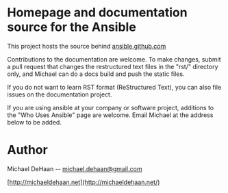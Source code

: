 Homepage and documentation source for the Ansible
=================================================

This project hosts the source behind [ansible.github.com](http://ansible.github.com)

Contributions to the documentation are welcome.  To make changes, submit a pull request
that changes the restructured text files in the "rst/" directory only, and Michael can
do a docs build and push the static files.

If you do not want to learn RST format (ReStructured Text), you can also file issues
on the documentation project. 

If you are using ansible at your company or software project, additions to the "Who Uses
Ansible" page are welcome.  Email Michael at the address below to be added.

Author
======

Michael DeHaan -- michael.dehaan@gmail.com

[http://michaeldehaan.net](http://michaeldehaan.net/)

